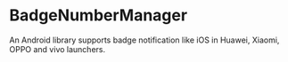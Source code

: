 # BadgeNumberManager
An Android library supports badge notification like iOS in Huawei, Xiaomi, OPPO and vivo launchers.
